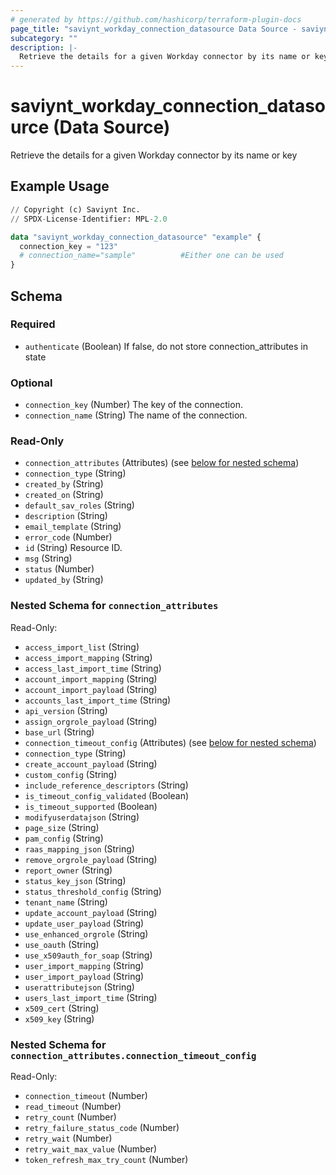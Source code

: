 ```yaml
---
# generated by https://github.com/hashicorp/terraform-plugin-docs
page_title: "saviynt_workday_connection_datasource Data Source - saviynt"
subcategory: ""
description: |-
  Retrieve the details for a given Workday connector by its name or key
---
```


# saviynt_workday_connection_datasource (Data Source)

Retrieve the details for a given Workday connector by its name or key

## Example Usage

```terraform
// Copyright (c) Saviynt Inc.
// SPDX-License-Identifier: MPL-2.0

data "saviynt_workday_connection_datasource" "example" {
  connection_key = "123"
  # connection_name="sample"          #Either one can be used
}
```

<!-- schema generated by tfplugindocs -->
## Schema

### Required

- `authenticate` (Boolean) If false, do not store connection_attributes in state

### Optional

- `connection_key` (Number) The key of the connection.
- `connection_name` (String) The name of the connection.

### Read-Only

- `connection_attributes` (Attributes) (see [below for nested schema](#nestedatt--connection_attributes))
- `connection_type` (String)
- `created_by` (String)
- `created_on` (String)
- `default_sav_roles` (String)
- `description` (String)
- `email_template` (String)
- `error_code` (Number)
- `id` (String) Resource ID.
- `msg` (String)
- `status` (Number)
- `updated_by` (String)

<a id="nestedatt--connection_attributes"></a>
### Nested Schema for `connection_attributes`

Read-Only:

- `access_import_list` (String)
- `access_import_mapping` (String)
- `access_last_import_time` (String)
- `account_import_mapping` (String)
- `account_import_payload` (String)
- `accounts_last_import_time` (String)
- `api_version` (String)
- `assign_orgrole_payload` (String)
- `base_url` (String)
- `connection_timeout_config` (Attributes) (see [below for nested schema](#nestedatt--connection_attributes--connection_timeout_config))
- `connection_type` (String)
- `create_account_payload` (String)
- `custom_config` (String)
- `include_reference_descriptors` (String)
- `is_timeout_config_validated` (Boolean)
- `is_timeout_supported` (Boolean)
- `modifyuserdatajson` (String)
- `page_size` (String)
- `pam_config` (String)
- `raas_mapping_json` (String)
- `remove_orgrole_payload` (String)
- `report_owner` (String)
- `status_key_json` (String)
- `status_threshold_config` (String)
- `tenant_name` (String)
- `update_account_payload` (String)
- `update_user_payload` (String)
- `use_enhanced_orgrole` (String)
- `use_oauth` (String)
- `use_x509auth_for_soap` (String)
- `user_import_mapping` (String)
- `user_import_payload` (String)
- `userattributejson` (String)
- `users_last_import_time` (String)
- `x509_cert` (String)
- `x509_key` (String)

<a id="nestedatt--connection_attributes--connection_timeout_config"></a>
### Nested Schema for `connection_attributes.connection_timeout_config`

Read-Only:

- `connection_timeout` (Number)
- `read_timeout` (Number)
- `retry_count` (Number)
- `retry_failure_status_code` (Number)
- `retry_wait` (Number)
- `retry_wait_max_value` (Number)
- `token_refresh_max_try_count` (Number)

